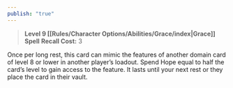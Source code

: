 ```yaml
---
publish: "true"
---
```

> **Level 9 [[Rules/Character Options/Abilities/Grace/index|Grace]] Spell**
> **Recall Cost:** 3

Once per long rest, this card can mimic the features of another domain card of level 8 or lower in another player’s loadout. Spend Hope equal to half the card’s level to gain access to the feature. It lasts until your next rest or they place the card in their vault.
